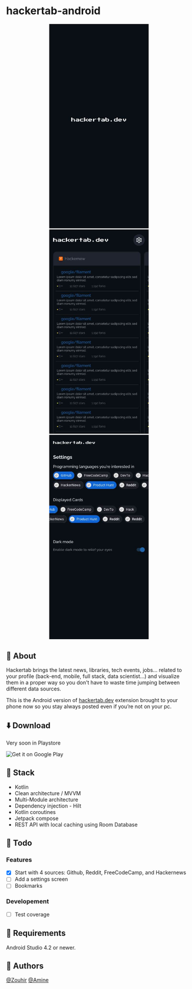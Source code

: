 # hackertab-android
<p align="center">
<img src="./imgs/splash-home-screen.jpg" width="270" /> <img src="./imgs/home-screen.jpg" width="270"/> <img src="./imgs/settings-home-screen.jpg" width="270"/></p>  

## 📝 About 
Hackertab brings the latest news, libraries, tech events, jobs... related to your profile (back-end, mobile, full stack, data scientist...) and visualize them in a proper way so you don't have to waste time jumping between different data sources.

This is the Android version of [hackertab.dev](https://hackertab.dev) extension brought to your phone now so you stay always posted even if you’re not on your pc.

## ⬇️ Download
Very soon in Playstore 

<img src="https://play.google.com/intl/en_us/badges/images/generic/en-play-badge.png" alt="Get it on Google Play" height="90"/>

## 🔨 Stack
- Kotlin
- Clean architecture / MVVM
- Multi-Module architecture
- Dependency injection - Hilt
- Kotlin coroutines
- Jetpack compose
- REST API with local caching using Room Database


## 🚧 Todo  
### Features
- [x] Start with 4 sources: Github, Reddit, FreeCodeCamp, and Hackernews
- [ ] Add a settings screen
- [ ] Bookmarks  
### Developement
- [ ] Test coverage

## 🧩 Requirements
Android Studio 4.2 or newer.

## 🔗 Authors
[@Zouhir](https://rajdaoui-zouhir.vercel.app)
[@Amine](https://twitter.com/aminekarimii)
